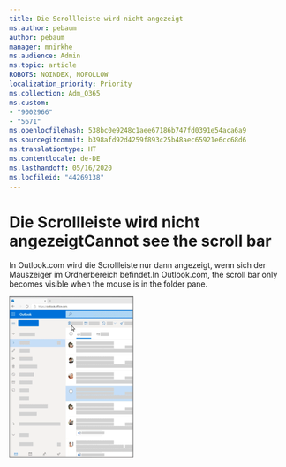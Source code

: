 ```yaml
---
title: Die Scrollleiste wird nicht angezeigt
ms.author: pebaum
author: pebaum
manager: mnirkhe
ms.audience: Admin
ms.topic: article
ROBOTS: NOINDEX, NOFOLLOW
localization_priority: Priority
ms.collection: Adm_O365
ms.custom:
- "9002966"
- "5671"
ms.openlocfilehash: 538bc0e9248c1aee67186b747fd0391e54aca6a9
ms.sourcegitcommit: b398afd92d4259f893c25b48aec65921e6cc68d6
ms.translationtype: HT
ms.contentlocale: de-DE
ms.lasthandoff: 05/16/2020
ms.locfileid: "44269138"
---
```

# <a name="cannot-see-the-scroll-bar"></a><span data-ttu-id="278fe-102">Die Scrollleiste wird nicht angezeigt</span><span class="sxs-lookup"><span data-stu-id="278fe-102">Cannot see the scroll bar</span></span>

<span data-ttu-id="278fe-103">In Outlook.com wird die Scrollleiste nur dann angezeigt, wenn sich der Mauszeiger im Ordnerbereich befindet.</span><span class="sxs-lookup"><span data-stu-id="278fe-103">In Outlook.com, the scroll bar only becomes visible when the mouse is in the folder pane.</span></span>

![Mouseover-Posteingang-Scrollleiste](media/16353_mouse_over_inbox_scrollbar-225x292.gif)
